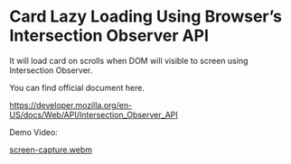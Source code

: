 
# Card Lazy Loading Using Browser’s Intersection Observer API 

It will load card on scrolls when DOM will visible to screen using Intersection Observer.

You can find official document here.

https://developer.mozilla.org/en-US/docs/Web/API/Intersection_Observer_API


Demo Video:

[screen-capture.webm](https://github.com/nidhipatel28/lazy-loading-observer-api/assets/72340408/cebf38de-8d0d-45b6-ab16-3df5033313cd)
